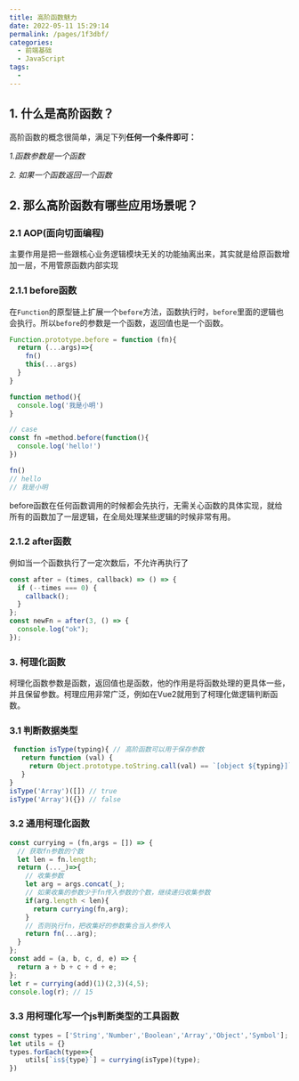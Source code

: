 ```yaml
---
title: 高阶函数魅力
date: 2022-05-11 15:29:14
permalink: /pages/1f3dbf/
categories:
  - 前端基础
  - JavaScript
tags:
  - 
---
```


## 1. 什么是高阶函数？

高阶函数的概念很简单，满足下列**任何一个条件即可：**

*1.函数参数是一个函数*

*2. 如果一个函数返回一个函数*

## 2. 那么高阶函数有哪些应用场景呢？

### 2.1 AOP(面向切面编程)

主要作用是把一些跟核心业务逻辑模块无关的功能抽离出来，其实就是给原函数增加一层，不用管原函数内部实现

### 2.1.1 before函数

在`Function`的原型链上扩展一个`before`方法，函数执行时，`before`里面的逻辑也会执行。所以`before`的参数是一个函数，返回值也是一个函数。

```js
Function.prototype.before = function (fn){
  return (...args)=>{
    fn()
    this(...args)
  }
}

function method(){
  console.log('我是小明')
}

// case
const fn =method.before(function(){
  console.log('hello!')
})

fn()
// hello
// 我是小明
```

before函数在任何函数调用的时候都会先执行，无需关心函数的具体实现，就给所有的函数加了一层逻辑，在全局处理某些逻辑的时候非常有用。

### 2.1.2 after函数

例如当一个函数执行了一定次数后，不允许再执行了

```js
const after = (times, callback) => () => {
  if (--times === 0) {
    callback();
  }
};
const newFn = after(3, () => {
  console.log("ok");
});
```

### 3. 柯理化函数

柯理化函数参数是函数，返回值也是函数，他的作用是将函数处理的更具体一些，并且保留参数。柯理应用非常广泛，例如在Vue2就用到了柯理化做逻辑判断函数。

### 3.1 判断数据类型

```js
 function isType(typing){ // 高阶函数可以用于保存参数
   return function (val) {
     return Object.prototype.toString.call(val) == `[object ${typing}]`
   }
}
isType('Array')([]) // true
isType('Array')({}) // false
```

### 3.2 通用柯理化函数

```js
const currying = (fn,args = []) => {
  // 获取fn参数的个数
  let len = fn.length;
  return (..._)=>{
    // 收集参数
    let arg = args.concat(_);
    // 如果收集的参数少于fn传入参数的个数，继续递归收集参数
    if(arg.length < len){
      return currying(fn,arg);
    }
    // 否则执行fn，把收集好的参数集合当入参传入
    return fn(...arg);
  }
};
const add = (a, b, c, d, e) => {
  return a + b + c + d + e;
};
let r = currying(add)(1)(2,3)(4,5);
console.log(r); // 15
```

### 3.3 用柯理化写一个js判断类型的工具函数

```js
const types = ['String','Number','Boolean','Array','Object','Symbol'];
let utils = {}
types.forEach(type=>{
    utils[`is${type}`] = currying(isType)(type);
})
```